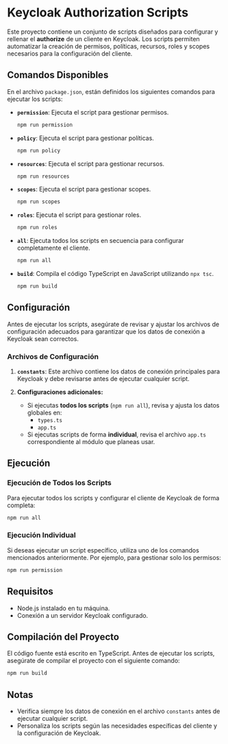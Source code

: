 # Keycloak Authorization Scripts

Este proyecto contiene un conjunto de scripts diseñados para configurar y rellenar el **authorize** de un cliente en Keycloak. Los scripts permiten automatizar la creación de permisos, políticas, recursos, roles y scopes necesarios para la configuración del cliente.

## Comandos Disponibles

En el archivo `package.json`, están definidos los siguientes comandos para ejecutar los scripts:

- **`permission`**: Ejecuta el script para gestionar permisos.
  ```bash
  npm run permission
  ```

- **`policy`**: Ejecuta el script para gestionar políticas.
  ```bash
  npm run policy
  ```

- **`resources`**: Ejecuta el script para gestionar recursos.
  ```bash
  npm run resources
  ```

- **`scopes`**: Ejecuta el script para gestionar scopes.
  ```bash
  npm run scopes
  ```

- **`roles`**: Ejecuta el script para gestionar roles.
  ```bash
  npm run roles
  ```

- **`all`**: Ejecuta todos los scripts en secuencia para configurar completamente el cliente.
  ```bash
  npm run all
  ```

- **`build`**: Compila el código TypeScript en JavaScript utilizando `npx tsc`.
  ```bash
  npm run build
  ```

## Configuración

Antes de ejecutar los scripts, asegúrate de revisar y ajustar los archivos de configuración adecuados para garantizar que los datos de conexión a Keycloak sean correctos.

### Archivos de Configuración

1. **`constants`**: Este archivo contiene los datos de conexión principales para Keycloak y debe revisarse antes de ejecutar cualquier script.

2. **Configuraciones adicionales:**
   - Si ejecutas **todos los scripts** (`npm run all`), revisa y ajusta los datos globales en:
     - `types.ts`
     - `app.ts`
   - Si ejecutas scripts de forma **individual**, revisa el archivo `app.ts` correspondiente al módulo que planeas usar.

## Ejecución

### Ejecución de Todos los Scripts
Para ejecutar todos los scripts y configurar el cliente de Keycloak de forma completa:
```bash
npm run all
```

### Ejecución Individual
Si deseas ejecutar un script específico, utiliza uno de los comandos mencionados anteriormente. Por ejemplo, para gestionar solo los permisos:
```bash
npm run permission
```

## Requisitos

- Node.js instalado en tu máquina.
- Conexión a un servidor Keycloak configurado.

## Compilación del Proyecto
El código fuente está escrito en TypeScript. Antes de ejecutar los scripts, asegúrate de compilar el proyecto con el siguiente comando:
```bash
npm run build
```

## Notas

- Verifica siempre los datos de conexión en el archivo `constants` antes de ejecutar cualquier script.
- Personaliza los scripts según las necesidades específicas del cliente y la configuración de Keycloak.